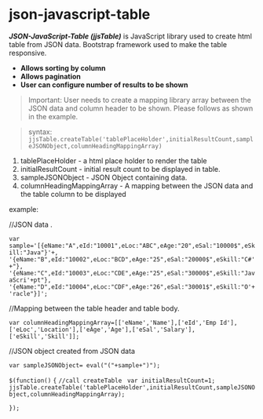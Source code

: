 json-javascript-table
=====================

**_JSON-JavaScript-Table (jjsTable)_** is JavaScript library used to create html table from JSON data.
Bootstrap framework used to make the table responsive. 

* **Allows sorting by column**
* **Allows pagination**
* **User can configure number of results to be shown**
 
> Important:
> User needs to create a mapping library array between the JSON data and column header to be shown. Please follows as shown in the example.


> syntax:
>  `jjsTable.createTable('tablePlaceHolder',initialResultCount,sampleJSONObject,columnHeadingMappingArray)`

1.  tablePlaceHolder - a html place holder to render the table
2.  initialResultCount - initial result count to be displayed in table.
3.  sampleJSONObject - JSON Object containing data.
4.  columnHeadingMappingArray - A mapping between the JSON data and the table column to be displayed

example:

//JSON data .

`var sample='[{eName:"A",eId:"10001",eLoc:"ABC",eAge:"20",eSal:"10000$",eSkill:"Java"}'+,`
			`'{eName:"B",eId:"10002",eLoc:"BCD",eAge:"25",eSal:"20000$",eSkill:"C#'+"},`
			`'{eName:"C",eId:"10003",eLoc:"CDE",eAge:"25",eSal:"30000$",eSkill:"JavaScri'+pt"},`
			`'{eName:"D",eId:"10004",eLoc:"CDF",eAge:"26",eSal:"30001$",eSkill:"O'+
'racle"}]';`

//Mapping between the table header and table body.

`var columnHeadingMappingArray=[['eName','Name'],['eId','Emp Id'],['eLoc','Location'],['eAge','Age'],['eSal','Salary'],['eSkill','Skill']];`


//JSON object created from JSON data

`var sampleJSONObject= eval("("+sample+")");`

`$(function()`
`{`
 	`//call createTable `
	`var initialResultCount=1;`
	`jjsTable.createTable('tablePlaceHolder',initialResultCount,sampleJSONObject,columnHeadingMappingArray);`
	
 `});`
	